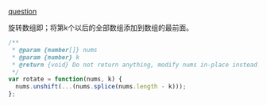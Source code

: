 [question](https://leetcode.com/problems/rotate-array/)

旋转数组即；将第k个以后的全部数组添加到数组的最前面。

```js
/**
 * @param {number[]} nums
 * @param {number} k
 * @return {void} Do not return anything, modify nums in-place instead.
 */
var rotate = function(nums, k) {
  nums.unshift(...(nums.splice(nums.length - k)));
};
```